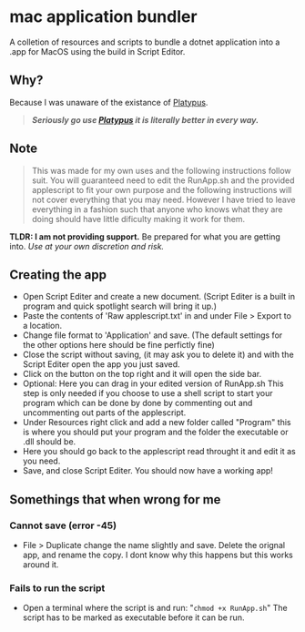 # mac application bundler

 A colletion of resources and scripts to bundle a dotnet application into a .app for MacOS using the build in Script Editor.

## Why?

 Because I was unaware of the existance of [Platypus](https://github.com/sveinbjornt/Platypus).
> ***Seriously go use [Platypus](https://github.com/sveinbjornt/Platypus) it is literally better in every way.***

## Note

> This was made for my own uses and the following instructions follow suit.
You will guaranteed need to edit the RunApp.sh and the provided applescript to fit your own purpose and the following instructions will not cover everything that you may need. However I have tried to leave everything in a fashion such that anyone who knows what they are doing should have little dificulty making it work for them.

 **TLDR: I am not providing support.** Be prepared for what you are getting into. *Use at your own discretion and risk.*

## Creating the app

- Open Script Editer and create a new document. (Script Editer is a built in program and quick spotlight search will bring it up.)
- Paste the contents of 'Raw applescript.txt' in and under File > Export to a location.
- Change file format to 'Application' and save. (The default settings for the other options here should be fine perfictly fine)
- Close the script without saving, (it may ask you to delete it) and with the Script Editer open the app you just saved.
- Click on the button on the top right and it will open the side bar.
- Optional: Here you can drag in your edited version of RunApp.sh This step is only needed if you choose to use a shell script to start your program which can be done by done by commenting out and uncommenting out parts of the applescript.
- Under Resources right click and add a new folder called "Program" this is where you should put your program and the folder the executable or .dll should be.
- Here you should go back to the applescript read throught it and edit it as you need.
- Save, and close Script Editer. You should now have a working app!

## Somethings that when wrong for me

### Cannot save (error -45)

- File > Duplicate change the name slightly and save.
Delete the orignal app, and rename the copy.
I dont know why this happens but this works around it.

### Fails to run the script

- Open a terminal where the script is and run:
    "`chmod +x RunApp.sh`"
The script has to be marked as executable before it can be run.
